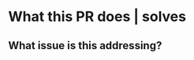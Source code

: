 <!--
Thanks for sending a pull request!
-->

# What this PR does | solves
<!-- Please be as descriptive as possible -->

## What issue is this addressing?
<!-- Closes #<issue number> | Updates #<issue number> -->
